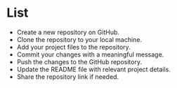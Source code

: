 # List
- Create a new repository on GitHub.<br>
- Clone the repository to your local machine.<br>
- Add your project files to the repository.<br>
- Commit your changes with a meaningful message.<br>
- Push the changes to the GitHub repository.<br>
- Update the README file with relevant project details.<br>
- Share the repository link if needed.<br>